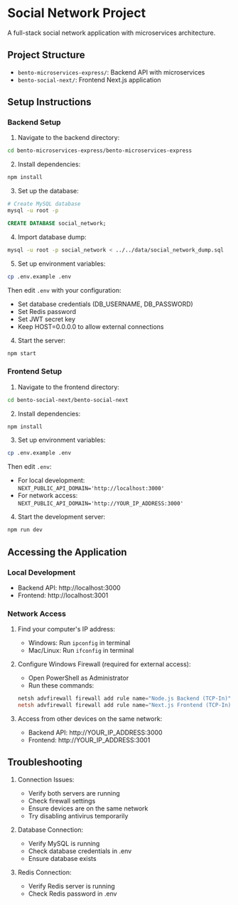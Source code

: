 # Social Network Project

A full-stack social network application with microservices architecture.

## Project Structure

- `bento-microservices-express/`: Backend API with microservices
- `bento-social-next/`: Frontend Next.js application

## Setup Instructions

### Backend Setup

1. Navigate to the backend directory:
```bash
cd bento-microservices-express/bento-microservices-express
```

2. Install dependencies:
```bash
npm install
```

3. Set up the database:
```bash
# Create MySQL database
mysql -u root -p
```
```sql
CREATE DATABASE social_network;
```

4. Import database dump:
```bash
mysql -u root -p social_network < ../../data/social_network_dump.sql
```

5. Set up environment variables:
```bash
cp .env.example .env
```
Then edit `.env` with your configuration:
- Set database credentials (DB_USERNAME, DB_PASSWORD)
- Set Redis password
- Set JWT secret key
- Keep HOST=0.0.0.0 to allow external connections

4. Start the server:
```bash
npm start
```

### Frontend Setup

1. Navigate to the frontend directory:
```bash
cd bento-social-next/bento-social-next
```

2. Install dependencies:
```bash
npm install
```

3. Set up environment variables:
```bash
cp .env.example .env
```
Then edit `.env`:
- For local development: `NEXT_PUBLIC_API_DOMAIN='http://localhost:3000'`
- For network access: `NEXT_PUBLIC_API_DOMAIN='http://YOUR_IP_ADDRESS:3000'`

4. Start the development server:
```bash
npm run dev
```

## Accessing the Application

### Local Development
- Backend API: http://localhost:3000
- Frontend: http://localhost:3001

### Network Access
1. Find your computer's IP address:
   - Windows: Run `ipconfig` in terminal
   - Mac/Linux: Run `ifconfig` in terminal

2. Configure Windows Firewall (required for external access):
   - Open PowerShell as Administrator
   - Run these commands:
   ```powershell
   netsh advfirewall firewall add rule name="Node.js Backend (TCP-In)" dir=in action=allow protocol=TCP localport=3000
   netsh advfirewall firewall add rule name="Next.js Frontend (TCP-In)" dir=in action=allow protocol=TCP localport=3001
   ```

3. Access from other devices on the same network:
   - Backend API: http://YOUR_IP_ADDRESS:3000
   - Frontend: http://YOUR_IP_ADDRESS:3001

## Troubleshooting

1. Connection Issues:
   - Verify both servers are running
   - Check firewall settings
   - Ensure devices are on the same network
   - Try disabling antivirus temporarily

2. Database Connection:
   - Verify MySQL is running
   - Check database credentials in .env
   - Ensure database exists

3. Redis Connection:
   - Verify Redis server is running
   - Check Redis password in .env